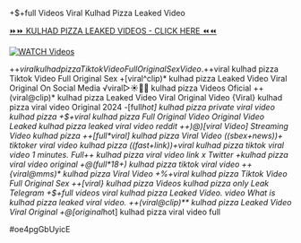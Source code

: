 +$+full Videos Viral Kulhad Pizza Leaked Video


[⏩⏩ KULHAD PIZZA LEAKED VIDEOS - CLICK HERE ⏪⏪](https://mov24.shop/watch/kulhad+pizza)

[![WATCH Videos](https://i.imgur.com/dJHk4Zq.gif)](https://mov24.shop/watch/kulhad+pizza)




























+$+viral kulhad pizza Tiktok Video Full Original Sex Video. +$+viral kulhad pizza Tiktok Video Full Original Sex +[viral^clip)* kulhad pizza Leaked Video Viral Original On Social Media ️√viral▷☀️👄💥 kulhad pizza Videos Oficial ++(viral@clip)* kulhad pizza Leaked Video Viral Original Video
{Viral} kulhad pizza viral video Original 2024
-[full*hot] kulhad pizza private viral video kulhad pizza +$+viral kulhad pizza Full Original Video Original Video Leaked kulhad pizza leaked viral video reddit ++)@)[viral Video] Streaming Video kulhad pizza ++[full*viral] kulhad pizza Viral Video ((sbex+news))+ tiktoker viral video kulhad pizza
((fast+link))+viral kulhad pizza tiktok viral video 1 minutes. Full++ kulhad pizza viral video link x Twitter +kulhad pizza viral video original +@(full*18+) kulhad pizza tiktok viral video ++{viral@mms)* kulhad pizza Viral Video +%+viral kulhad pizza Tiktok Video Full Original Sex ++[viral} kulhad pizza Videos kulhad pizza only Leak Telegram
+$+full videos viral kulhad pizza Leaked Video.
video What is kulhad pizza leaked viral video. ++(viral@clip)** kulhad pizza Leaked Video Viral Original +@[original*hot] kulhad pizza viral video full


#oe4pgGbUyicE